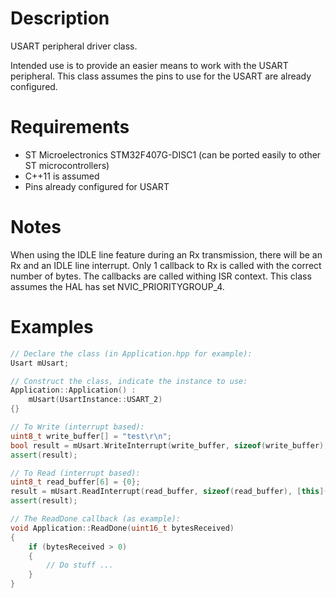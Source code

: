 # Description
USART peripheral driver class.

Intended use is to provide an easier means to work with the USART peripheral. This class assumes the pins to use for the USART are already configured.

# Requirements
* ST Microelectronics STM32F407G-DISC1 (can be ported easily to other ST microcontrollers)
* C++11 is assumed
* Pins already configured for USART

# Notes
When using the IDLE line feature during an Rx transmission, there will be an Rx and an IDLE line interrupt. Only 1 callback to Rx is called with the correct number of bytes.
The callbacks are called withing ISR context.
This class assumes the HAL has set NVIC_PRIORITYGROUP_4.
 
# Examples
```cpp
// Declare the class (in Application.hpp for example):
Usart mUsart;

// Construct the class, indicate the instance to use:
Application::Application() :
    mUsart(UsartInstance::USART_2)
{}

// To Write (interrupt based):
uint8_t write_buffer[] = "test\r\n";
bool result = mUsart.WriteInterrupt(write_buffer, sizeof(write_buffer), [this]() { this->WriteDone(); } );
assert(result);

// To Read (interrupt based):
uint8_t read_buffer[6] = {0};
result = mUsart.ReadInterrupt(read_buffer, sizeof(read_buffer), [this](uint16_t bytesReceived) { this->ReadDone(bytesReceived); });
assert(result);

// The ReadDone callback (as example):
void Application::ReadDone(uint16_t bytesReceived)
{
    if (bytesReceived > 0)
    {
        // Do stuff ...
    }
}
```
